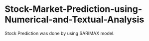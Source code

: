 # Stock-Market-Prediction-using-Numerical-and-Textual-Analysis
Stock Prediction was done by using SARIMAX model.
